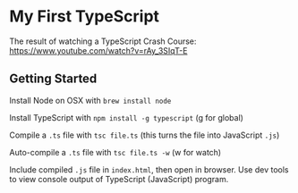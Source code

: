 # My First TypeScript

The result of watching a TypeScript Crash Course: https://www.youtube.com/watch?v=rAy_3SIqT-E

## Getting Started
Install Node on OSX with `brew install node`

Install TypeScript with `npm install -g typescript` (g for global)

Compile a `.ts` file with `tsc file.ts` (this turns the file into JavaScript `.js`)

Auto-compile a `.ts` file with `tsc file.ts -w` (w for watch)

Include compiled `.js` file in `index.html`, then open in browser. Use dev tools to view console output of TypeScript (JavaScript) program.
